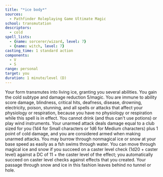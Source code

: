 ```yaml
---
title: "*ice body*"
sources:
  - Pathfinder Roleplaying Game Ultimate Magic
school: transmutation
descriptors:
  - cold
spell_lists:
  - {name: sorcerer/wizard, level: 7}
  - {name: witch, level: 7}
casting_time: 1 standard action
components:
  - V
  - S
range: personal
target: you
duration: 1 minute/level (D)
---
```


Your form transmutes into living ice, granting you several abilities. You gain the cold subtype and damage reduction 5/magic. You are immune to ability score damage, blindness, critical hits, deafness, disease, drowning, electricity, poison, stunning, and all spells or attacks that affect your physiology or respiration, because you have no physiology or respiration while this spell is in effect. You cannot drink (and thus can't use potions) or play wind instruments. Your unarmed attack deals damage equal to a club sized for you (1d4 for Small characters or 1d6 for Medium characters) plus 1 point of cold damage, and you are considered armed when making unarmed attacks. You may burrow through nonmagical ice or snow at your base speed as easily as a fsh swims through water. You can move through magical ice and snow if you succeed on a caster level check (1d20 + caster level) against a DC of 11 + the caster level of the effect; you automatically succeed on caster level checks against effects that you created. Your passage through snow and ice in this fashion leaves behind no tunnel or hole.


